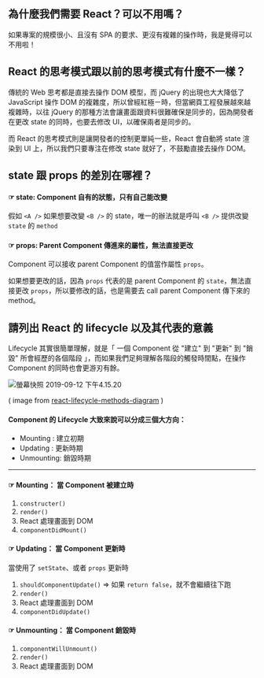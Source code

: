 ## 為什麼我們需要 React？可以不用嗎？
如果專案的規模很小、且沒有 SPA 的要求、更沒有複雜的操作時，我是覺得可以不用啦！

## React 的思考模式跟以前的思考模式有什麼不一樣？

傳統的 Web 思考都是直接去操作 DOM 模型，而 jQuery 的出現也大大降低了 JavaScript 操作 DOM 的複雜度，所以曾經紅極ㄧ時，但當網頁工程發展越來越複雜時，以往 jQuery 的那種方法會讓畫面跟資料很難確保是同步的，因為開發者在更改 state 的同時，也要去修改 UI，以確保兩者是同步的。

而 React 的思考模式則是讓開發者的控制更單純一些，React 會自動將 state 渲染到 UI 上，所以我們只要專注在修改 state 就好了，不鼓勵直接去操作 DOM。

## state 跟 props 的差別在哪裡？

#### ☞ state: Component 自有的狀態，只有自己能改變
假如 `<A />` 如果想要改變 `<B />` 的 state，唯一的辦法就是呼叫 `<B />` 提供改變 `state` 的 `method`

#### ☞ props: Parent Component 傳進來的屬性，無法直接更改
Component 可以接收 parent Component 的值當作屬性 `props`。

如果想要更改的話，因為 `props` 代表的是 parent Component 的 `state`，無法直接更改 `props`，所以要修改的話，也是需要去 call parent Component 傳下來的 method。

## 請列出 React 的 lifecycle 以及其代表的意義

Lifecycle 其實很簡單理解，就是「 一個 Component 從 "建立" 到 "更新" 到 "銷毀" 所會經歷的各個階段 」，而如果我們足夠理解各階段的觸發時間點，在操作 Component 的同時也會更游刃有餘。

![螢幕快照 2019-09-12 下午4.15.20](media/15682725390293/%E8%9E%A2%E5%B9%95%E5%BF%AB%E7%85%A7%202019-09-12%20%E4%B8%8B%E5%8D%884.15.20.jpg)

( image from [react-lifecycle-methods-diagram](http://projects.wojtekmaj.pl/react-lifecycle-methods-diagram/) )

#### Component 的 Lifecycle 大致來說可以分成三個大方向：
- Mounting : 建立初期
- Updating : 更新時期
- Unmounting: 銷毀時期

---

#### ☞ Mounting： 當 Component 被建立時

1. `constructer()`
2. `render()`
3. React 處理畫面到 DOM
4. `componentDidMount()`

#### ☞ Updating： 當 Component 更新時

當使用了 `setState`、或者 `props` 更新時

1. `shouldComponentUpdate()` => 如果 `return false`，就不會繼續往下跑
2. `render()`
3. React 處理畫面到 DOM
4. `componentDidUpdate()`

#### ☞ Unmounting： 當 Component 銷毀時

1. `componentWillUnmount()`
2. `render()`
3. React 處理畫面到 DOM